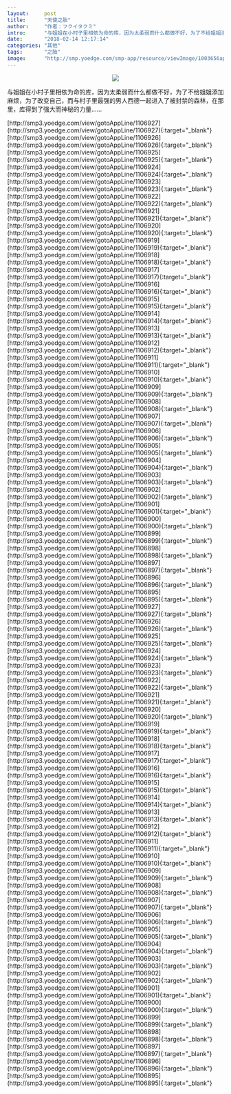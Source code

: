 ```yaml
---
layout:     post
title:      "天使之胎"
author:     "作者：フクイタクミ"
intro:      "与姐姐在小村子里相依为命的库，因为太柔弱而什么都做不好，为了不给姐姐添加麻烦，为了改变自己，而与村子里最强的男人西德一起进入了被封禁的森林，在那里，库得到了强大而神秘的力量……"
date:       "2018-02-14 12:17:14"
categories: "其他"
tags:       "之胎"
image:      "http://smp.yoedge.com/smp-app/resource/viewImage/1003656appline.png"
---
```

<div style="text-align: center">
<p><img src="http://smp.yoedge.com/smp-app/resource/viewImage/1003656appline.png"/></p>
</div>
<p class="post-meta">
<span>与姐姐在小村子里相依为命的库，因为太柔弱而什么都做不好，为了不给姐姐添加麻烦，为了改变自己，而与村子里最强的男人西德一起进入了被封禁的森林，在那里，库得到了强大而神秘的力量……</span>
</p>
[http://smp3.yoedge.com/view/gotoAppLine/1106927](http://smp3.yoedge.com/view/gotoAppLine/1106927){:target="_blank"}
[http://smp3.yoedge.com/view/gotoAppLine/1106926](http://smp3.yoedge.com/view/gotoAppLine/1106926){:target="_blank"}
[http://smp3.yoedge.com/view/gotoAppLine/1106925](http://smp3.yoedge.com/view/gotoAppLine/1106925){:target="_blank"}
[http://smp3.yoedge.com/view/gotoAppLine/1106924](http://smp3.yoedge.com/view/gotoAppLine/1106924){:target="_blank"}
[http://smp3.yoedge.com/view/gotoAppLine/1106923](http://smp3.yoedge.com/view/gotoAppLine/1106923){:target="_blank"}
[http://smp3.yoedge.com/view/gotoAppLine/1106922](http://smp3.yoedge.com/view/gotoAppLine/1106922){:target="_blank"}
[http://smp3.yoedge.com/view/gotoAppLine/1106921](http://smp3.yoedge.com/view/gotoAppLine/1106921){:target="_blank"}
[http://smp3.yoedge.com/view/gotoAppLine/1106920](http://smp3.yoedge.com/view/gotoAppLine/1106920){:target="_blank"}
[http://smp3.yoedge.com/view/gotoAppLine/1106919](http://smp3.yoedge.com/view/gotoAppLine/1106919){:target="_blank"}
[http://smp3.yoedge.com/view/gotoAppLine/1106918](http://smp3.yoedge.com/view/gotoAppLine/1106918){:target="_blank"}
[http://smp3.yoedge.com/view/gotoAppLine/1106917](http://smp3.yoedge.com/view/gotoAppLine/1106917){:target="_blank"}
[http://smp3.yoedge.com/view/gotoAppLine/1106916](http://smp3.yoedge.com/view/gotoAppLine/1106916){:target="_blank"}
[http://smp3.yoedge.com/view/gotoAppLine/1106915](http://smp3.yoedge.com/view/gotoAppLine/1106915){:target="_blank"}
[http://smp3.yoedge.com/view/gotoAppLine/1106914](http://smp3.yoedge.com/view/gotoAppLine/1106914){:target="_blank"}
[http://smp3.yoedge.com/view/gotoAppLine/1106913](http://smp3.yoedge.com/view/gotoAppLine/1106913){:target="_blank"}
[http://smp3.yoedge.com/view/gotoAppLine/1106912](http://smp3.yoedge.com/view/gotoAppLine/1106912){:target="_blank"}
[http://smp3.yoedge.com/view/gotoAppLine/1106911](http://smp3.yoedge.com/view/gotoAppLine/1106911){:target="_blank"}
[http://smp3.yoedge.com/view/gotoAppLine/1106910](http://smp3.yoedge.com/view/gotoAppLine/1106910){:target="_blank"}
[http://smp3.yoedge.com/view/gotoAppLine/1106909](http://smp3.yoedge.com/view/gotoAppLine/1106909){:target="_blank"}
[http://smp3.yoedge.com/view/gotoAppLine/1106908](http://smp3.yoedge.com/view/gotoAppLine/1106908){:target="_blank"}
[http://smp3.yoedge.com/view/gotoAppLine/1106907](http://smp3.yoedge.com/view/gotoAppLine/1106907){:target="_blank"}
[http://smp3.yoedge.com/view/gotoAppLine/1106906](http://smp3.yoedge.com/view/gotoAppLine/1106906){:target="_blank"}
[http://smp3.yoedge.com/view/gotoAppLine/1106905](http://smp3.yoedge.com/view/gotoAppLine/1106905){:target="_blank"}
[http://smp3.yoedge.com/view/gotoAppLine/1106904](http://smp3.yoedge.com/view/gotoAppLine/1106904){:target="_blank"}
[http://smp3.yoedge.com/view/gotoAppLine/1106903](http://smp3.yoedge.com/view/gotoAppLine/1106903){:target="_blank"}
[http://smp3.yoedge.com/view/gotoAppLine/1106902](http://smp3.yoedge.com/view/gotoAppLine/1106902){:target="_blank"}
[http://smp3.yoedge.com/view/gotoAppLine/1106901](http://smp3.yoedge.com/view/gotoAppLine/1106901){:target="_blank"}
[http://smp3.yoedge.com/view/gotoAppLine/1106900](http://smp3.yoedge.com/view/gotoAppLine/1106900){:target="_blank"}
[http://smp3.yoedge.com/view/gotoAppLine/1106899](http://smp3.yoedge.com/view/gotoAppLine/1106899){:target="_blank"}
[http://smp3.yoedge.com/view/gotoAppLine/1106898](http://smp3.yoedge.com/view/gotoAppLine/1106898){:target="_blank"}
[http://smp3.yoedge.com/view/gotoAppLine/1106897](http://smp3.yoedge.com/view/gotoAppLine/1106897){:target="_blank"}
[http://smp3.yoedge.com/view/gotoAppLine/1106896](http://smp3.yoedge.com/view/gotoAppLine/1106896){:target="_blank"}
[http://smp3.yoedge.com/view/gotoAppLine/1106895](http://smp3.yoedge.com/view/gotoAppLine/1106895){:target="_blank"}
[http://smp3.yoedge.com/view/gotoAppLine/1106927](http://smp3.yoedge.com/view/gotoAppLine/1106927){:target="_blank"}
[http://smp3.yoedge.com/view/gotoAppLine/1106926](http://smp3.yoedge.com/view/gotoAppLine/1106926){:target="_blank"}
[http://smp3.yoedge.com/view/gotoAppLine/1106925](http://smp3.yoedge.com/view/gotoAppLine/1106925){:target="_blank"}
[http://smp3.yoedge.com/view/gotoAppLine/1106924](http://smp3.yoedge.com/view/gotoAppLine/1106924){:target="_blank"}
[http://smp3.yoedge.com/view/gotoAppLine/1106923](http://smp3.yoedge.com/view/gotoAppLine/1106923){:target="_blank"}
[http://smp3.yoedge.com/view/gotoAppLine/1106922](http://smp3.yoedge.com/view/gotoAppLine/1106922){:target="_blank"}
[http://smp3.yoedge.com/view/gotoAppLine/1106921](http://smp3.yoedge.com/view/gotoAppLine/1106921){:target="_blank"}
[http://smp3.yoedge.com/view/gotoAppLine/1106920](http://smp3.yoedge.com/view/gotoAppLine/1106920){:target="_blank"}
[http://smp3.yoedge.com/view/gotoAppLine/1106919](http://smp3.yoedge.com/view/gotoAppLine/1106919){:target="_blank"}
[http://smp3.yoedge.com/view/gotoAppLine/1106918](http://smp3.yoedge.com/view/gotoAppLine/1106918){:target="_blank"}
[http://smp3.yoedge.com/view/gotoAppLine/1106917](http://smp3.yoedge.com/view/gotoAppLine/1106917){:target="_blank"}
[http://smp3.yoedge.com/view/gotoAppLine/1106916](http://smp3.yoedge.com/view/gotoAppLine/1106916){:target="_blank"}
[http://smp3.yoedge.com/view/gotoAppLine/1106915](http://smp3.yoedge.com/view/gotoAppLine/1106915){:target="_blank"}
[http://smp3.yoedge.com/view/gotoAppLine/1106914](http://smp3.yoedge.com/view/gotoAppLine/1106914){:target="_blank"}
[http://smp3.yoedge.com/view/gotoAppLine/1106913](http://smp3.yoedge.com/view/gotoAppLine/1106913){:target="_blank"}
[http://smp3.yoedge.com/view/gotoAppLine/1106912](http://smp3.yoedge.com/view/gotoAppLine/1106912){:target="_blank"}
[http://smp3.yoedge.com/view/gotoAppLine/1106911](http://smp3.yoedge.com/view/gotoAppLine/1106911){:target="_blank"}
[http://smp3.yoedge.com/view/gotoAppLine/1106910](http://smp3.yoedge.com/view/gotoAppLine/1106910){:target="_blank"}
[http://smp3.yoedge.com/view/gotoAppLine/1106909](http://smp3.yoedge.com/view/gotoAppLine/1106909){:target="_blank"}
[http://smp3.yoedge.com/view/gotoAppLine/1106908](http://smp3.yoedge.com/view/gotoAppLine/1106908){:target="_blank"}
[http://smp3.yoedge.com/view/gotoAppLine/1106907](http://smp3.yoedge.com/view/gotoAppLine/1106907){:target="_blank"}
[http://smp3.yoedge.com/view/gotoAppLine/1106906](http://smp3.yoedge.com/view/gotoAppLine/1106906){:target="_blank"}
[http://smp3.yoedge.com/view/gotoAppLine/1106905](http://smp3.yoedge.com/view/gotoAppLine/1106905){:target="_blank"}
[http://smp3.yoedge.com/view/gotoAppLine/1106904](http://smp3.yoedge.com/view/gotoAppLine/1106904){:target="_blank"}
[http://smp3.yoedge.com/view/gotoAppLine/1106903](http://smp3.yoedge.com/view/gotoAppLine/1106903){:target="_blank"}
[http://smp3.yoedge.com/view/gotoAppLine/1106902](http://smp3.yoedge.com/view/gotoAppLine/1106902){:target="_blank"}
[http://smp3.yoedge.com/view/gotoAppLine/1106901](http://smp3.yoedge.com/view/gotoAppLine/1106901){:target="_blank"}
[http://smp3.yoedge.com/view/gotoAppLine/1106900](http://smp3.yoedge.com/view/gotoAppLine/1106900){:target="_blank"}
[http://smp3.yoedge.com/view/gotoAppLine/1106899](http://smp3.yoedge.com/view/gotoAppLine/1106899){:target="_blank"}
[http://smp3.yoedge.com/view/gotoAppLine/1106898](http://smp3.yoedge.com/view/gotoAppLine/1106898){:target="_blank"}
[http://smp3.yoedge.com/view/gotoAppLine/1106897](http://smp3.yoedge.com/view/gotoAppLine/1106897){:target="_blank"}
[http://smp3.yoedge.com/view/gotoAppLine/1106896](http://smp3.yoedge.com/view/gotoAppLine/1106896){:target="_blank"}
[http://smp3.yoedge.com/view/gotoAppLine/1106895](http://smp3.yoedge.com/view/gotoAppLine/1106895){:target="_blank"}


